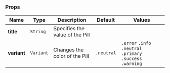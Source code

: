 ### Props
| Name | Type | Description | Default | Values |
| --- | ----------- | --------- | --------- | --------- |
| **title** | `String` | Specifies the value of the Pill |  |  |
| **variant** | `Variant` | Changes the color of the Pill | `.neutral` | `.error` `.info` `.neutral` `.primary` `.success` `.warning` |